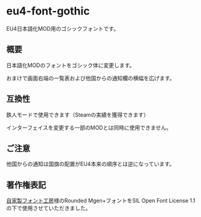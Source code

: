 # eu4-font-gothic
EU4日本語化MOD用のゴシックフォントです。

## 概要
日本語化MODのフォントをゴシック体に変更します。

おまけで画面右端の一覧表および他国からの通知欄の横幅を広げます。

## 互換性
鉄人モードで使用できます（Steamの実績を獲得できます）

インターフェイスを変更する一部のMODとは同時に使用できません。

## ご注意
他国からの通知は国旗の配置がEU4本来の順序とは逆になっています。

## 著作権表記
[自家製フォント工房](http://jikasei.me)様のRounded Mgen+フォントをSIL Open Font License 1.1の下で使用させていただきました。
